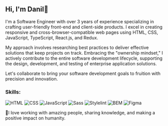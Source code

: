 
<!--
**DanilDevyatko/danilDevyatko** is a ✨ _special_ ✨ repository because its `README.md` (this file) appears on your GitHub profile.

Here are some ideas to get you started:

- 🔭 I’m currently working on ...
- 🌱 I’m currently learning ...
- 👯 I’m looking to collaborate on ...
- 🤔 I’m looking for help with ...
- 💬 Ask me about ...
- 📫 How to reach me: ...
- 😄 Pronouns: ...
- ⚡ Fun fact: ...
-->

## Hi, I'm Danil👋
I'm a Software Engineer with over 3 years of experience specializing in crafting user-friendly front-end and client-side products. I excel in creating responsive and cross-browser-compatible web pages using HTML, CSS, JavaScript, TypeScript, React.js, and Redux.

My approach involves researching best practices to deliver effective solutions that keep projects on track. Embracing the "ownership mindset," I actively contribute to the entire software development lifecycle, supporting the design, development, and testing of enterprise application solutions.

Let's collaborate to bring your software development goals to fruition with precision and innovation.
### Skills:

  ![HTML](https://img.shields.io/badge/-HTML5-black?style=flat&logo=HTML5)
  ![CSS](https://img.shields.io/badge/-CSS-black?style=flat&logo=CSS3)
  ![JavaScript](https://img.shields.io/badge/-JavaScript-black?style=flat&logo=JavaScript "")
  ![Sass](https://img.shields.io/badge/-Sass-black?style=flat&logo=Sass "")
  ![Stylelint](https://img.shields.io/badge/-Stylelint-black?style=flat&logo=Stylelint "")
  ![BEM](https://img.shields.io/badge/-BEM-black?style=flat&logo=BEM "")
  ![Figma](https://img.shields.io/badge/-Figma-black?style=flat&logo=Figma "")

👯I love working with amazing people, sharing knowledge, and making a positive impact on humanity.
